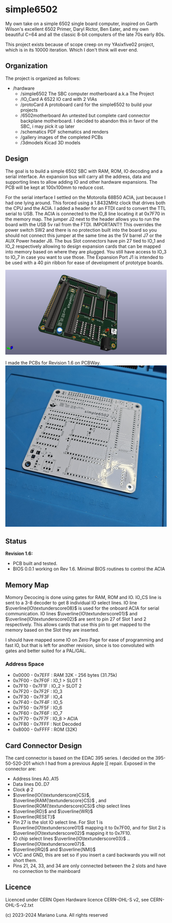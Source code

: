 # simple6502

My own take on a simple 6502 single board computer, inspired on Garth Wilson's excellent 6502 Primer, Daryl Rictor, Ben Eater, and my own beautiful C=64 and all the classic 8-bit computers of the late 70s early 80s.

This project exists because of scope creep on my YAsixfive02 project, which is in its 10000 iteration. Which I don't think will ever end.

## Organization

The project is organized as follows:

- /hardware
    - /simple6502 The SBC computer motherboard a.k.a The Project
    - /IO_Card A 6522 IO card with 2 VIAs
    - /protoCard A protoboard card for the simple6502 to build your projects
    - /6502motherboard An untested but complete card connector backplane motherboard. I decided to abandon this in favor of the SBC, i may pick it up later
    - /schematics PDF schematics and renders
    - /gallery images of the completed PCBs
    - /3dmodels Kicad 3D models

## Design

The goal is to build a simple 6502 SBC with RAM, ROM, IO decoding and a serial interface. An expansion  bus will carry all the address, data and supporting lines to allow adding IO and other hardware expansions. The PCB will be kept at 100x100mm to reduce cost.

For the serial interface I settled on the Motorolla 68B50 ACIA, just because I had one lying around. This forced using a 1.8432MHz clock that drives both the CPU and the ACIA. I added a header for an FTDI card to convert the TTL serial to USB. The ACIA is connected to the IO_8 line locating it at 0x7F70 in the memory map.
The jumper J2 next to the header allows you to run the board with the USB 5v rail from the FTDI. IMPORTANT!! This overrides the power switch SW2 and there is no protection built into the board so you should not connect this jumper at the same time as the 5V barrel J7 or the AUX Power header J8.
The bus Slot connectors have pin 27 tied to IO_1 and IO_2 respectively allowing to design expansion cards that can be mapped into memory based on where they are plugged. You still have access to IO_3 to IO_7 in case you want to use those. The Expansion Port J1 is intended to be used with a 40 pin ribbon for ease of development of prototype boards.

![Simple6502 Computer](https://github.com/marianol/simple6502/blob/main/hardware/schematics/simple6502_PCB.png?raw=true)

I made the PCBs for Revision 1.6 on PCBWay. 
![Simple6502 PCB](https://github.com/marianol/simple6502/blob/main/hardware/gallery/simple6502_PCB.jpg?raw=true)

## Status

**Revision 1.6:**

- PCB built and tested.
- BIOS 0.0.1 working on Rev 1.6. Minimal BIOS routines to control the ACIA

## Memory Map

Momory Decocing is done using gates for RAM, ROM and IO. IO_CS line is sent to a 3-8 decoder to get 8 individual IO select lines.
IO line  $\overline{IO\textunderscore08}$ is used for the onboard ACIA for serial communication.
IO lines  $\overline{IO\textunderscore01}$ and $\overline{IO\textunderscore02}$ are sent to pin 27 of Slot 1 and 2 respectively. This allows cards that use this pin to get mapped to the memory based on the Slot they are inserted.

I should have mapped some IO on Zero Page for ease of programming and fast IO, but that is left for another revision, since is too convoluted with gates and better suited for a PAL/GAL. 

### Address Space

- 0x0000 - 0x7EFF : RAM 32K - 256 bytes (31.75k)
- 0x7F00 - 0x7F0F : IO_1 > SLOT 1
- 0x7F10 - 0x7F1F : IO_2 > SLOT 2
- 0x7F20 - 0x7F2F : IO_3
- 0x7F30 - 0x7F3F : IO_4
- 0x7F40 - 0x7F4F : IO_5
- 0x7F50 - 0x7F5F : IO_6
- 0x7F60 - 0x7F6F : IO_7
- 0x7F70 - 0x7F7F : IO_8 > ACIA
- 0x7F80 - 0x7FFF : Not Decoded
- 0x8000 - 0xFFFF : ROM (32K)

## Card Connector Design

The card connector is based on the EDAC 395 series. I decided on the 395-50-520-201 which I had from a previous Apple ][ repair.
Exposed in the connector are:

- Address lines A0..A15
- Data lines D0..D7
- Clock $\phi$ 2
- $\overline{IO{\textunderscore}CS}$, $\overline{RAM{\textunderscore}CS}$ , and $\overline{ROM{\textunderscore}CS}$ chip select lines
- $\overline{RD}$ and $\overline{WR}$ 
- $\overline{RESET}$
- Pin 27 is the slot IO select line. For Slot 1 is $\overline{IO\textunderscore01}$ mapping it to 0x7F00, and for Slot 2 is $\overline{IO\textunderscore02}$ mapping it to 0x7F10.
- IO chip select lines $\overline{IO\textunderscore03}$ .. $\overline{IO\textunderscore07}$.
- $\overline{IRQ}$ and $\overline{NMI}$
- VCC and GND, this are set so if you insert a card backwards you will not short them.
- Pins 21, 24, 33, and 34 are only connected between the 2 slots and have no connection to the mainboard 

## Licence

Licenced under CERN Open Hardware licence CERN-OHL-S v2, see CERN-OHL-S-v2.txt

(c) 2023-2024 Mariano Luna. All rights reserved
